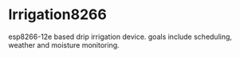 # Irrigation8266
esp8266-12e based drip irrigation device. goals include scheduling, weather and moisture monitoring.
